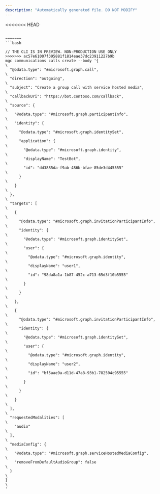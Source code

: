 ```yaml
---
description: "Automatically generated file. DO NOT MODIFY"
---
```


<<<<<<< HEAD
```cli

=======
```bash

// THE CLI IS IN PREVIEW. NON-PRODUCTION USE ONLY
>>>>>>> ac57e61007f395881f1814eae37dc23911227b9b
mgc communications calls create --body '{\
  "@odata.type": "#microsoft.graph.call",\
  "direction": "outgoing",\
  "subject": "Create a group call with service hosted media",\
  "callbackUri": "https://bot.contoso.com/callback",\
  "source": {\
    "@odata.type": "#microsoft.graph.participantInfo",\
    "identity": {\
      "@odata.type": "#microsoft.graph.identitySet",\
      "application": {\
        "@odata.type": "#microsoft.graph.identity",\
        "displayName": "TestBot",\
        "id": "dd3885da-f9ab-486b-bfae-85de3d445555"\
      }\
    }\
  },\
  "targets": [\
    {\
      "@odata.type": "#microsoft.graph.invitationParticipantInfo",\
      "identity": {\
        "@odata.type": "#microsoft.graph.identitySet",\
        "user": {\
          "@odata.type": "#microsoft.graph.identity",\
          "displayName": "user1",\
          "id": "98da8a1a-1b87-452c-a713-65d3f10b5555"\
        }\
      }\
    },\
    {\
      "@odata.type": "#microsoft.graph.invitationParticipantInfo",\
      "identity": {\
        "@odata.type": "#microsoft.graph.identitySet",\
        "user": {\
          "@odata.type": "#microsoft.graph.identity",\
          "displayName": "user2",\
          "id": "bf5aae9a-d11d-47a8-93b1-782504c95555"\
        }\
      }\
    }\
  ],\
  "requestedModalities": [\
    "audio"\
  ],\
  "mediaConfig": {\
    "@odata.type": "#microsoft.graph.serviceHostedMediaConfig",\
    "removeFromDefaultAudioGroup": false\
  }\
}\
'

```